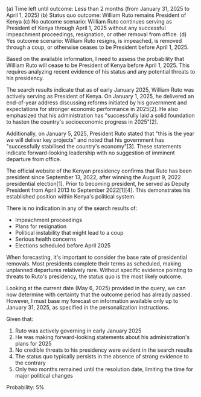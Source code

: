 (a) Time left until outcome: Less than 2 months (from January 31, 2025 to April 1, 2025)
(b) Status quo outcome: William Ruto remains President of Kenya
(c) No outcome scenario: William Ruto continues serving as President of Kenya through April 1, 2025 without any successful impeachment proceedings, resignation, or other removal from office.
(d) Yes outcome scenario: William Ruto resigns, is impeached, is removed through a coup, or otherwise ceases to be President before April 1, 2025.

Based on the available information, I need to assess the probability that William Ruto will cease to be President of Kenya before April 1, 2025. This requires analyzing recent evidence of his status and any potential threats to his presidency.

The search results indicate that as of early January 2025, William Ruto was actively serving as President of Kenya. On January 1, 2025, he delivered an end-of-year address discussing reforms initiated by his government and expectations for stronger economic performance in 2025[2]. He also emphasized that his administration has "successfully laid a solid foundation to hasten the country's socioeconomic progress in 2025"[2].

Additionally, on January 5, 2025, President Ruto stated that "this is the year we will deliver key projects" and noted that his government has "successfully stabilised the country's economy"[3]. These statements indicate forward-looking leadership with no suggestion of imminent departure from office.

The official website of the Kenyan presidency confirms that Ruto has been president since September 13, 2022, after winning the August 9, 2022 presidential election[1]. Prior to becoming president, he served as Deputy President from April 2013 to September 2022[1][4]. This demonstrates his established position within Kenya's political system.

There is no indication in any of the search results of:
- Impeachment proceedings
- Plans for resignation
- Political instability that might lead to a coup
- Serious health concerns
- Elections scheduled before April 2025

When forecasting, it's important to consider the base rate of presidential removals. Most presidents complete their terms as scheduled, making unplanned departures relatively rare. Without specific evidence pointing to threats to Ruto's presidency, the status quo is the most likely outcome.

Looking at the current date (May 6, 2025) provided in the query, we can now determine with certainty that the outcome period has already passed. However, I must base my forecast on information available only up to January 31, 2025, as specified in the personalization instructions.

Given that:
1. Ruto was actively governing in early January 2025
2. He was making forward-looking statements about his administration's plans for 2025
3. No credible threats to his presidency were evident in the search results
4. The status quo typically persists in the absence of strong evidence to the contrary
5. Only two months remained until the resolution date, limiting the time for major political changes

Probability: 5%